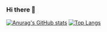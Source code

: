 ### Hi there 👋

[![Anurag's GitHub stats](https://github-readme-stats.vercel.app/api?username=LuisLovo)](https://github.com/anuraghazra/github-readme-stats)
[![Top Langs](https://github-readme-stats.vercel.app/api/top-langs/?username=LuisLovo&theme=discord_old_blurple&hide=C)](https://github.com/anuraghazra/github-readme-stats)
